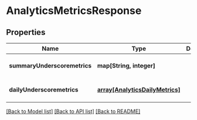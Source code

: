 # AnalyticsMetricsResponse

## Properties
Name | Type | Description | Notes
------------ | ------------- | ------------- | -------------
**summaryUnderscoremetrics** | **map[String, integer]** |  | [optional] [default to null]
**dailyUnderscoremetrics** | [**array[AnalyticsDailyMetrics]**](AnalyticsDailyMetrics.md) |  | [optional] [default to null]

[[Back to Model list]](../README.md#documentation-for-models) [[Back to API list]](../README.md#documentation-for-api-endpoints) [[Back to README]](../README.md)


